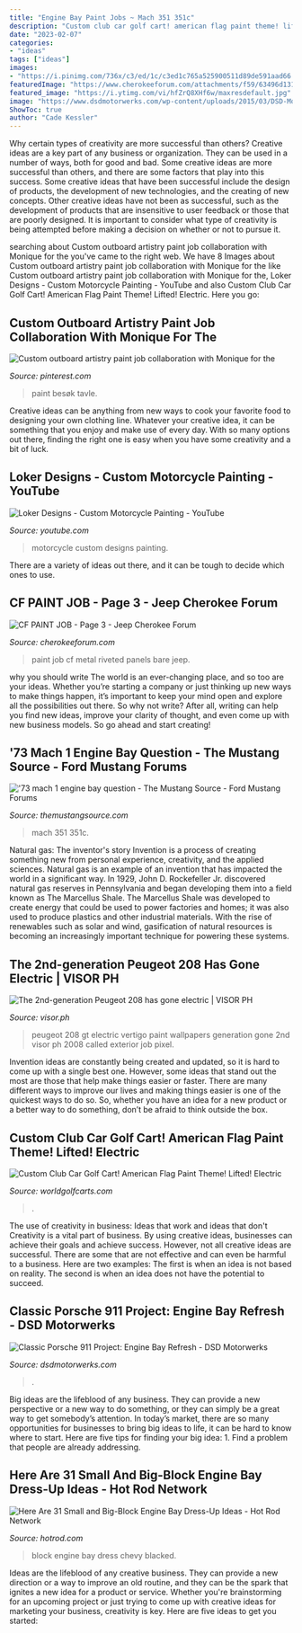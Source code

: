 ```yaml
---
title: "Engine Bay Paint Jobs ~ Mach 351 351c"
description: "Custom club car golf cart! american flag paint theme! lifted! electric"
date: "2023-02-07"
categories:
- "ideas"
tags: ["ideas"]
images:
- "https://i.pinimg.com/736x/c3/ed/1c/c3ed1c765a525900511d89de591aad66.jpg"
featuredImage: "https://www.cherokeeforum.com/attachments/f59/63496d1314463044t-cf-paint-job-completefrontangle.jpg"
featured_image: "https://i.ytimg.com/vi/hfZrQ8XHf6w/maxresdefault.jpg"
image: "https://www.dsdmotorwerks.com/wp-content/uploads/2015/03/DSD-Motorwerks-classic-Porsche-912-engine-rebuild-Essex-11.jpg"
ShowToc: true
author: "Cade Kessler"
---
```



Why certain types of creativity are more successful than others?
Creative ideas are a key part of any business or organization. They can be used in a number of ways, both for good and bad. Some creative ideas are more successful than others, and there are some factors that play into this success.
Some creative ideas that have been successful include the design of products, the development of new technologies, and the creating of new concepts. Other creative ideas have not been as successful, such as the development of products that are insensitive to user feedback or those that are poorly designed. It is important to consider what type of creativity is being attempted before making a decision on whether or not to pursue it.

	

		
searching about Custom outboard artistry paint job collaboration with Monique for the you've came to the right web. We have 8 Images about Custom outboard artistry paint job collaboration with Monique for the like Custom outboard artistry paint job collaboration with Monique for the, Loker Designs - Custom Motorcycle Painting - YouTube and also Custom Club Car Golf Cart! American Flag Paint Theme! Lifted! Electric. Here you go:
		
    
## Custom Outboard Artistry Paint Job Collaboration With Monique For The

<img loading=lazy src="https://i.pinimg.com/736x/c3/ed/1c/c3ed1c765a525900511d89de591aad66.jpg" onerror="this.onerror=null;this.src='https://tse4.mm.bing.net/th?id=OIP.zNLdqvSJklVmzha4uUYOpQHaHa&amp;pid=15.1';" alt="Custom outboard artistry paint job collaboration with Monique for the">

_Source: pinterest.com_

>paint besøk tavle. 

	

Creative ideas can be anything from new ways to cook your favorite food to designing your own clothing line. Whatever your creative idea, it can be something that you enjoy and make use of every day. With so many options out there, finding the right one is easy when you have some creativity and a bit of luck.

    
## Loker Designs - Custom Motorcycle Painting - YouTube

<img loading=lazy src="https://i.ytimg.com/vi/hfZrQ8XHf6w/maxresdefault.jpg" onerror="this.onerror=null;this.src='https://tse3.mm.bing.net/th?id=OIP.JAZJLKftZjojM12iNfHbygHaEK&amp;pid=15.1';" alt="Loker Designs - Custom Motorcycle Painting - YouTube">

_Source: youtube.com_

>motorcycle custom designs painting. 

	

There are a variety of ideas out there, and it can be tough to decide which ones to use.

    
## CF PAINT JOB - Page 3 - Jeep Cherokee Forum

<img loading=lazy src="https://www.cherokeeforum.com/attachments/f59/63496d1314463044t-cf-paint-job-completefrontangle.jpg" onerror="this.onerror=null;this.src='https://tse3.mm.bing.net/th?id=OIP.IdNiVu9kko3tkLbmmBhyzQHaFa&amp;pid=15.1';" alt="CF PAINT JOB - Page 3 - Jeep Cherokee Forum">

_Source: cherokeeforum.com_

>paint job cf metal riveted panels bare jeep. 

	

why you should write
The world is an ever-changing place, and so too are your ideas. Whether you’re starting a company or just thinking up new ways to make things happen, it’s important to keep your mind open and explore all the possibilities out there. So why not write? After all, writing can help you find new ideas, improve your clarity of thought, and even come up with new business models. So go ahead and start creating!

    
## &#039;73 Mach 1 Engine Bay Question - The Mustang Source - Ford Mustang Forums

<img loading=lazy src="https://themustangsource.com/forums/attachments/f633/76052d1275625689-73-mach-1-engine-bay-question-mdmp_1001_07_-1973_mach_1-351_cleveland_engine.jpg" onerror="this.onerror=null;this.src='https://tse4.mm.bing.net/th?id=OIP.OaKHHrv1llfGR8HrjcXZzAHaFj&amp;pid=15.1';" alt="&#039;73 mach 1 engine bay question - The Mustang Source - Ford Mustang Forums">

_Source: themustangsource.com_

>mach 351 351c. 

	

Natural gas: The inventor's story
Invention is a process of creating something new from personal experience, creativity, and the applied sciences. Natural gas is an example of an invention that has impacted the world in a significant way. In 1929, John D. Rockefeller Jr. discovered natural gas reserves in Pennsylvania and began developing them into a field known as The Marcellus Shale. The Marcellus Shale was developed to create energy that could be used to power factories and homes; it was also used to produce plastics and other industrial materials. With the rise of renewables such as solar and wind, gasification of natural resources is becoming an increasingly important technique for powering these systems.

    
## The 2nd-generation Peugeot 208 Has Gone Electric | VISOR PH

<img loading=lazy src="https://visor.ph/wp-content/uploads/2019/03/peugeot-e-208-main04.jpg" onerror="this.onerror=null;this.src='https://tse4.mm.bing.net/th?id=OIP.mKCP52wCPfjvVme3YuVCBAHaE8&amp;pid=15.1';" alt="The 2nd-generation Peugeot 208 has gone electric | VISOR PH">

_Source: visor.ph_

>peugeot 208 gt electric vertigo paint wallpapers generation gone 2nd visor ph 2008 called exterior job pixel. 

	

Invention ideas are constantly being created and updated, so it is hard to come up with a single best one. However, some ideas that stand out the most are those that help make things easier or faster. There are many different ways to improve our lives and making things easier is one of the quickest ways to do so. So, whether you have an idea for a new product or a better way to do something, don’t be afraid to think outside the box.

    
## Custom Club Car Golf Cart! American Flag Paint Theme! Lifted! Electric

<img loading=lazy src="https://worldgolfcarts.com/sites/default/files/products-images/2017-04/18799/18799-16334.jpg" onerror="this.onerror=null;this.src='https://tse3.mm.bing.net/th?id=OIP.bw2JIdYmXBWhLlblLMuwWwHaE8&amp;pid=15.1';" alt="Custom Club Car Golf Cart! American Flag Paint Theme! Lifted! Electric">

_Source: worldgolfcarts.com_

>. 

	

The use of creativity in business: Ideas that work and ideas that don't
Creativity is a vital part of business. By using creative ideas, businesses can achieve their goals and achieve success. However, not all creative ideas are successful. There are some that are not effective and can even be harmful to a business. Here are two examples: The first is when an idea is not based on reality. The second is when an idea does not have the potential to succeed.

    
## Classic Porsche 911 Project: Engine Bay Refresh - DSD Motorwerks

<img loading=lazy src="https://www.dsdmotorwerks.com/wp-content/uploads/2015/03/DSD-Motorwerks-classic-Porsche-912-engine-rebuild-Essex-11.jpg" onerror="this.onerror=null;this.src='https://tse3.mm.bing.net/th?id=OIP.nF1Ed5VyM818gC0Mla_zyQHaE7&amp;pid=15.1';" alt="Classic Porsche 911 Project: Engine Bay Refresh - DSD Motorwerks">

_Source: dsdmotorwerks.com_

>. 

	

Big ideas are the lifeblood of any business. They can provide a new perspective or a new way to do something, or they can simply be a great way to get somebody’s attention. In today’s market, there are so many opportunities for businesses to bring big ideas to life, it can be hard to know where to start. Here are five tips for finding your big idea: 1. Find a problem that people are already addressing.

    
## Here Are 31 Small And Big-Block Engine Bay Dress-Up Ideas - Hot Rod Network

<img loading=lazy src="https://st.hotrod.com/uploads/sites/21/2016/02/28-chevy-engine-bay-dress-up-blacked-out-small-block.jpg" onerror="this.onerror=null;this.src='https://tse4.mm.bing.net/th?id=OIP.DFR13B0htnwmLl5Y72i3SgHaE8&amp;pid=15.1';" alt="Here Are 31 Small and Big-Block Engine Bay Dress-Up Ideas - Hot Rod Network">

_Source: hotrod.com_

>block engine bay dress chevy blacked. 

	

Ideas are the lifeblood of any creative business. They can provide a new direction or a way to improve an old routine, and they can be the spark that ignites a new idea for a product or service. Whether you're brainstorming for an upcoming project or just trying to come up with creative ideas for marketing your business, creativity is key. Here are five ideas to get you started: 
